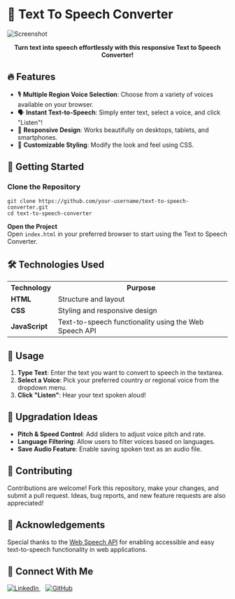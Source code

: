 #   💬 Text To Speech Converter 

  ![Screenshot](https://i.ibb.co/Z6jTs2L/image.png) 

<p align="center"><strong>Turn text into speech effortlessly with this responsive Text to Speech Converter!</strong></p>
        
  <section>
            <h2>🔥 Features</h2>
            <ul>
                <li>🎙 <strong>Multiple Region Voice Selection</strong>: Choose from a variety of voices available on your browser.</li>
                <li>🗣 <strong>Instant Text-to-Speech</strong>: Simply enter text, select a voice, and click "Listen"!</li>
                <li>📱 <strong>Responsive Design</strong>: Works beautifully on desktops, tablets, and smartphones.</li>
                <li>🎨 <strong>Customizable Styling</strong>: Modify the look and feel using CSS.</li>
            </ul>
        </section>

  <section>
            <h2>🚀 Getting Started</h2>
            <h3>Clone the Repository</h3>
            <pre><code>git clone https://github.com/your-username/text-to-speech-converter.git
cd text-to-speech-converter</code></pre>
            <p><strong>Open the Project</strong><br>Open <code>index.html</code> in your preferred browser to start using the Text to Speech Converter.</p>
        </section>


  <section>
            <h2>🛠️ Technologies Used</h2>
            <table>
                <tr>
                    <th>Technology</th>
                    <th>Purpose</th>
                </tr>
                <tr>
                    <td><strong>HTML</strong></td>
                    <td>Structure and layout</td>
                </tr>
                <tr>
                    <td><strong>CSS</strong></td>
                    <td>Styling and responsive design</td>
                </tr>
                <tr>
                    <td><strong>JavaScript</strong></td>
                    <td>Text-to-speech functionality using the Web Speech API</td>
                </tr>
            </table>
        </section>


  <section>
            <h2>🎯 Usage</h2>
            <ol>
                <li><strong>Type Text</strong>: Enter the text you want to convert to speech in the textarea.</li>
                <li><strong>Select a Voice</strong>: Pick your preferred country or regional voice from the dropdown menu.</li>
                <li><strong>Click "Listen"</strong>: Hear your text spoken aloud!</li>
            </ol>
        </section>


  <section>
            <h2>🌱 Upgradation Ideas </h2>
            <ul>
                <li><strong>Pitch & Speed Control</strong>: Add sliders to adjust voice pitch and rate.</li>
                <li><strong>Language Filtering</strong>: Allow users to filter voices based on languages.</li>
                <li><strong>Save Audio Feature</strong>: Enable saving spoken text as an audio file.</li>
            </ul>
        </section>

  <section>
            <h2>🤝 Contributing</h2>
            <p>Contributions are welcome! Fork this repository, make your changes, and submit a pull request. Ideas, bug reports, and new feature requests are also appreciated!</p>
        </section>


  <section>
            <h2>👏 Acknowledgements</h2>
            <p>Special thanks to the <a href="https://developer.mozilla.org/en-US/docs/Web/API/Web_Speech_API">Web Speech API</a> for enabling accessible and easy text-to-speech functionality in web applications.</p>
        </section>

<h2>🤝 Connect With Me</h2>
<p>
  <a href="https://www.linkedin.com/in/likhithsp" target="_blank">
    <img src="https://img.icons8.com/?size=60&id=xuvGCOXi8Wyg&format=png&color=000000" alt="LinkedIn" class="icon">
  </a>
  &nbsp;&nbsp;
  <a href="https://www.github.com/LikhithSP" target="_blank">
    <img src="https://img.icons8.com/?size=60&id=46565&format=png&color=000000" alt="GitHub" class="icon">
  </a>
</p>

